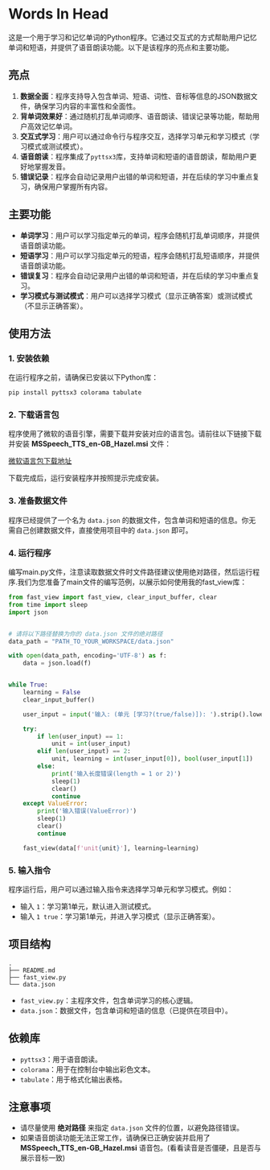 # Words In Head

这是一个用于学习和记忆单词的Python程序。它通过交互式的方式帮助用户记忆单词和短语，并提供了语音朗读功能。以下是该程序的亮点和主要功能。

## 亮点

1. **数据全面**：程序支持导入包含单词、短语、词性、音标等信息的JSON数据文件，确保学习内容的丰富性和全面性。
2. **背单词效果好**：通过随机打乱单词顺序、语音朗读、错误记录等功能，帮助用户高效记忆单词。
3. **交互式学习**：用户可以通过命令行与程序交互，选择学习单元和学习模式（学习模式或测试模式）。
4. **语音朗读**：程序集成了`pyttsx3`库，支持单词和短语的语音朗读，帮助用户更好地掌握发音。
5. **错误记录**：程序会自动记录用户出错的单词和短语，并在后续的学习中重点复习，确保用户掌握所有内容。

## 主要功能

- **单词学习**：用户可以学习指定单元的单词，程序会随机打乱单词顺序，并提供语音朗读功能。
- **短语学习**：用户可以学习指定单元的短语，程序会随机打乱短语顺序，并提供语音朗读功能。
- **错误复习**：程序会自动记录用户出错的单词和短语，并在后续的学习中重点复习。
- **学习模式与测试模式**：用户可以选择学习模式（显示正确答案）或测试模式（不显示正确答案）。

## 使用方法

### 1. 安装依赖

在运行程序之前，请确保已安装以下Python库：

```bash
pip install pyttsx3 colorama tabulate
```

### 2. 下载语言包

程序使用了微软的语音引擎，需要下载并安装对应的语言包。请前往以下链接下载并安装 **MSSpeech_TTS_en-GB_Hazel.msi** 文件：

[微软语言包下载地址](https://www.microsoft.com/en-us/download/details.aspx?id=27224)

下载完成后，运行安装程序并按照提示完成安装。

### 3. 准备数据文件

程序已经提供了一个名为 `data.json` 的数据文件，包含单词和短语的信息。你无需自己创建数据文件，直接使用项目中的 `data.json` 即可。

### 4. 运行程序

编写main.py文件，注意读取数据文件时文件路径建议使用绝对路径，然后运行程序.我们为您准备了main文件的编写范例，以展示如何使用我的fast_view库：

```python
from fast_view import fast_view, clear_input_buffer, clear
from time import sleep
import json


# 请将以下路径替换为你的 data.json 文件的绝对路径
data_path = "PATH_TO_YOUR_WORKSPACE/data.json"

with open(data_path, encoding='UTF-8') as f:
    data = json.load(f)


while True:
    learning = False
    clear_input_buffer()

    user_input = input('输入: (单元 [学习?(true/false)]): ').strip().lower()

    try:
        if len(user_input) == 1:
            unit = int(user_input)
        elif len(user_input) == 2:
            unit, learning = int(user_input[0]), bool(user_input[1])
        else:
            print('输入长度错误(length = 1 or 2)')
            sleep(1)
            clear()
            continue
    except ValueError:
        print('输入错误(ValueError)')
        sleep(1)
        clear()
        continue

    fast_view(data[f'unit{unit}'], learning=learning)

```

### 5. 输入指令

程序运行后，用户可以通过输入指令来选择学习单元和学习模式。例如：

- 输入 `1`：学习第1单元，默认进入测试模式。
- 输入 `1 true`：学习第1单元，并进入学习模式（显示正确答案）。

## 项目结构

```
.
├── README.md
├── fast_view.py
└── data.json
```

- `fast_view.py`：主程序文件，包含单词学习的核心逻辑。
- `data.json`：数据文件，包含单词和短语的信息（已提供在项目中）。

## 依赖库

- `pyttsx3`：用于语音朗读。
- `colorama`：用于在控制台中输出彩色文本。
- `tabulate`：用于格式化输出表格。

## 注意事项

- 请尽量使用 **绝对路径** 来指定 `data.json` 文件的位置，以避免路径错误。
- 如果语音朗读功能无法正常工作，请确保已正确安装并启用了 **MSSpeech_TTS_en-GB_Hazel.msi** 语音包。(看看读音是否僵硬，且是否与展示音标一致)
